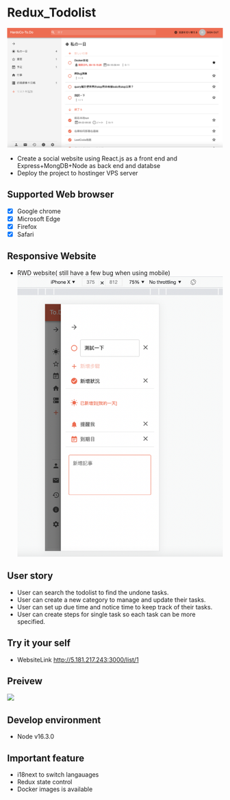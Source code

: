 # Redux_Todolist
![](https://github.com/hardco2020/Redux_Nextjs_Todolist/blob/main/截圖%202021-09-15%20下午7.39.56.png)
- Create a social website using React.js as a front end  and  Express+MongDB+Node as back end and databse 
- Deploy the project to hostinger VPS server


## Supported Web browser
- [x] Google chrome
- [x] Microsoft Edge
- [x] Firefox
- [x] Safari 

## Responsive Website
- RWD website( still have a few bug when using mobile)
![](https://github.com/hardco2020/Redux_Nextjs_Todolist/blob/main/responsive_show.png)

## User story 
- User can search the todolist to find the undone tasks.
- User can create a new category to manage and update their tasks.
- User can set up due time and notice time to keep track of their tasks.
- User can create steps for single task so each task can be more specified.

## Try it your self
- WebsiteLink http://5.181.217.243:3000/list/1

## Preivew 
![](https://github.com/hardco2020/Redux_Nextjs_Todolist/blob/main/螢幕錄製%202021-09-15%20下午7.50.25.gif)
## Develop environment
- Node v16.3.0 

## Important feature
- i18next to switch langauages
- Redux state control
- Docker images is available
